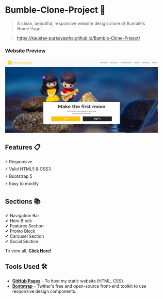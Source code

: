 # Bumble-Clone-Project 💛

> A clean, beautiful, responsive website design clone of Bumble's Home Page!

> https://kaustav-purkayastha.github.io/Bumble-Clone-Project/

### Website Preview

<p align="center">
    <kbd>
        <a href="https://kaustav-purkayastha.github.io/Bumble-Clone-Project/" target="_blank"><img src="images/Website Preview.jpg">
        </a>
    </kbd>
</p>

## Features 📋

⚡ Responsive\
⚡ Valid HTML5 & CSS3\
⚡ Bootstrap 5\
⚡ Easy to modify

## Sections 📚

✔ Navigation Bar\
✔ Hero Block\
✔ Features Section\
✔ Promo Block\
✔ Carousel Section\
✔ Social Section

To view all, **[Click Here!](https://kaustav-purkayastha.github.io/Bumble-Clone-Project/)**

## Tools Used 🛠️

* [<b>GitHub Pages</b>](https://pages.github.com/) - To host my static website (HTML, CSS).
* [<b>Bootstrap</b>](https://getbootstrap.com/) - Twitter's free and open-source front-end toolkit to use responsive design components.
